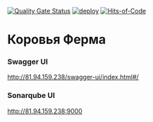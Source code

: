[![Quality Gate Status](http://81.94.159.238:9000/api/project_badges/measure?project=farm-app&metric=alert_status&token=sqb_47b6844c136169bf9dbffa03bb558026787c3881)](http://81.94.159.238:9000/dashboard?id=farm-app)
 [![deploy](https://github.com/MikhailEpatko/spring-boot-demo-app/actions/workflows/deploy.yml/badge.svg)](https://github.com/MikhailEpatko/spring-boot-demo-app/actions/workflows/deploy.yml)
 [![Hits-of-Code](https://hitsofcode.com/github/MikhailEpatko/spring-boot-demo-app?branch=master)](https://hitsofcode.com/github/MikhailEpatko/spring-boot-demo-app/view?branch=master)



# Коровья Ферма



### Swagger UI

http://81.94.159.238/swagger-ui/index.html#/

### Sonarqube UI

http://81.94.159.238:9000
